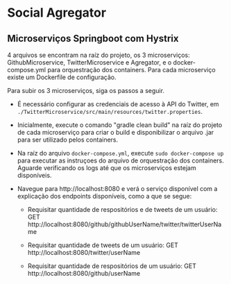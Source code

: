 # Social Agregator

## Microserviços Springboot com Hystrix

4 arquivos se encontram na raíz do projeto, os 3 microserviços: GithubMicroservice, TwitterMicroservice e Agregator, e o docker-compose.yml para orquestração dos containers. Para cada microserviço existe um Dockerfile de configuração.

Para subir os 3 microserviços, siga os passos a seguir.

- É necessário configurar as credenciais de acesso à API do Twitter, em `./TwitterMicroservice/src/main/resources/twitter.properties`.

- Inicialmente, execute o comando "gradle clean build" na raíz do projeto de cada microserviço para criar o build e disponibilizar o arquivo .jar para ser utilizado pelos containers.

- Na raíz do arquivo `docker-compose.yml`, execute `sudo docker-compose up` para executar as instruçoes do arquivo de orquestração dos containers. Aguarde verificando os logs até que os microserviços estejam disponíveis.

- Navegue para http://localhost:8080 e verá o serviço disponível com a explicação dos endpoints disponíveis, como a que se segue:
	
	- Requisitar quantidade de respositórios e de tweets de um usuário: 
		GET http://localhost:8080/github/githubUserName/twitter/twitterUserName

	- Requisitar quantidade de tweets de um usuário: 
		GET http://localhost:8080/twitter/userName

	- Requisitar quantidade de respositórios de um usuário: 
		GET http://localhost:8080/github/userName